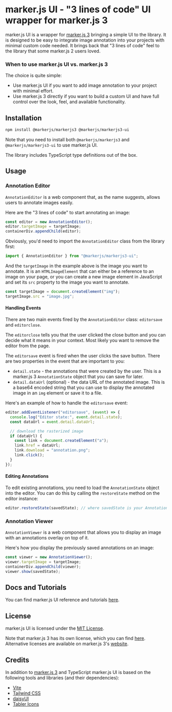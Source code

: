 # marker.js UI - "3 lines of code" UI wrapper for marker.js 3

marker.js UI is a wrapper for [marker.js 3](https://markerjs.com) bringing a simple UI to the library. It is designed to be easy to integrate image annotation into your projects with minimal custom code needed. It brings back that "3 lines of code" feel to the library that some marker.js 2 users loved.

### When to use marker.js UI vs. marker.js 3

The choice is quite simple:

- Use marker.js UI if you want to add image annotation to your project with minimal effort.
- Use marker.js 3 directly if you want to build a custom UI and have full control over the look, feel, and available functionality.

## Installation

```bash
npm install @markerjs/markerjs3 @markerjs/markerjs3-ui
```

Note that you need to install both `@markerjs/markerjs3` and `@markerjs/markerjs3-ui` to use marker.js UI.

The library includes TypeScript type definitions out of the box.

## Usage

### Annotation Editor

`AnnotationEditor` is a web component that, as the name suggests, allows users to annotate images easily.

Here are the "3 lines of code" to start annotating an image:

```js
const editor = new AnnotationEditor();
editor.targetImage = targetImage;
containerDiv.appendChild(editor);
```

Obviously, you'd need to import the `AnnotationEditor` class from the library first:

```js
import { AnnotationEditor } from "@markerjs/markerjs3-ui";
```

And the `targetImage` in the example above is the image you want to annotate. It is an `HTMLImageElement` that can either be a reference to an image on your page, or you can create a new image element in JavaScript and set its `src` property to the image you want to annotate.

```js
const targetImage = document.createElement("img");
targetImage.src = "image.jpg";
```

#### Handling Events

There are two main events fired by the `AnnotationEditor` class: `editorsave` and `editorclose`.

The `editorclose` tells you that the user clicked the close button and you can decide what it means in your context. Most likely you want to remove the editor from the page.

The `editorsave` event is fired when the user clicks the save button. There are two properties in the event that are important to you:

- `detail.state` - the annotations that were created by the user. This is a marker.js 3 `AnnotationState` object that you can save for later.
- `detail.dataUrl` (optional) - the data URL of the annotated image. This is a base64 encoded string that you can use to display the annotated image in an `img` element or save it to a file.

Here's an example of how to handle the `editorsave` event:

```js
editor.addEventListener("editorsave", (event) => {
  console.log("Editor state:", event.detail.state);
  const dataUrl = event.detail.dataUrl;

  // download the rasterized image
  if (dataUrl) {
    const link = document.createElement("a");
    link.href = dataUrl;
    link.download = "annotation.png";
    link.click();
  }
});
```

#### Editing Annotations

To edit existing annotations, you need to load the `AnnotationState` object into the editor. You can do this by calling the `restoreState` method on the editor instance:

```js
editor.restoreState(savedState); // where savedState is your AnnotationState object
```

### Annotation Viewer

`AnnotationViewer` is a web component that allows you to display an image with an annotations overlay on top of it.

Here's how you display the previously saved annotations on an image:

```js
const viewer = new AnnotationViewer();
viewer.targetImage = targetImage;
containerDiv.appendChild(viewer);
viewer.show(savedState);
```

## Docs and Tutorials

You can find marker.js UI reference and tutorials [here](https://markerjs.com/docs-v3/).

## License

marker.js UI is licensed under the [MIT License](LICENSE).

Note that marker.js 3 has its own license, which you can find [here](https://github.com/ailon/markerjs3/blob/master/LICENSE). Alternative licenses are available on marker.js 3's [website](https://markerjs.com/).

## Credits

In addition to [marker.js 3] and TypeScript marker.js UI is based on the following tools and libraries (and their dependencies):

- [Vite](https://vite.dev/)
- [Tailwind CSS](https://tailwindcss.com/)
- [daisyUI](https://daisyui.com/)
- [Tabler Icons](https://tabler.io/icons)

[marker.js 3]: https://markerjs.com
